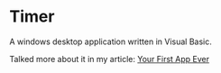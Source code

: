 # Timer

A windows desktop application written in Visual Basic.

Talked more about it in my article: [Your First App Ever
](https://nafie.herokuapp.com/blog/your-first-app-ever/)
